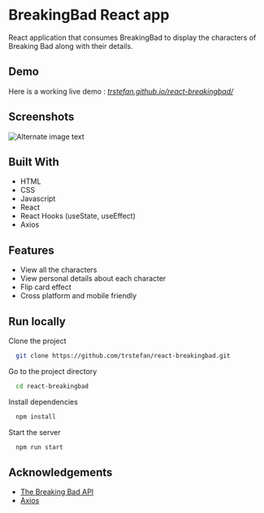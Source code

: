 
# BreakingBad React app

React application that consumes BreakingBad to display the characters of Breaking Bad along with their details.

## Demo

Here is a working live demo : [_trstefan.github.io/react-breakingbad/_](trstefan.github.io/react-breakingbad/)

## Screenshots
![Alternate image text](https://i.ibb.co/DgZxmdT/bb.gif)

## Built With
  - HTML
  - CSS
  - Javascript
  - React
  - React Hooks (useState,  useEffect)
  - Axios

## Features
  - View all the characters
  - View personal details about each character
  - Flip card effect 
  - Cross platform and mobile friendly

## Run locally

Clone the project

```bash
  git clone https://github.com/trstefan/react-breakingbad.git
```

Go to the project directory

```bash
  cd react-breakingbad
```

Install dependencies

```bash
  npm install
```

Start the server

```bash
  npm run start
```

## Acknowledgements

 - [The Breaking Bad API](https://breakingbadapi.com/)
 - [Axios](https://www.npmjs.com/package/axios)


